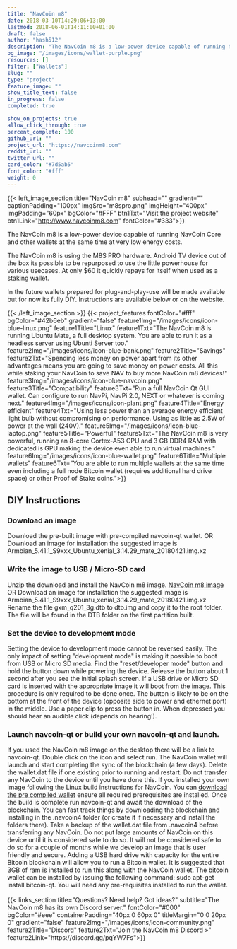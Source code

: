 ```yaml
---
title: "NavCoin m8"
date: 2018-03-10T14:29:06+13:00
lastmod: 2018-06-01T14:11:00+01:00
draft: false
author: "hash512"
description: "The NavCoin m8 is a low-power device capable of running NavCoin Core and other wallets at the same time at very low energy costs."
bg_image: "/images/icons/wallet-purple.png"
resources: []
filter: ["Wallets"]
slug: ""
type: "project"
feature_image: ""
show_title_text: false
in_progress: false
completed: true

show_on_projects: true
allow_click_through: true
percent_complete: 100
github_url: ""
project_url: "https://navcoinm8.com"
reddit_url: ""
twitter_url: ""
card_color: "#7d5ab5"
font_color: "#fff"
weight: 0
---
```

{{< left_image_section
    title="NavCoin m8"
    subhead=""
    gradient=""
    captionPadding="100px"
    imgSrc="m8spro.png"
    imgHeight="400px"
    imgPadding="60px"
    bgColor="#FFF"
    btn1Txt="Visit the project website"
    btn1Link="http://www.navcoinm8.com"
    fontColor="#333">}}
    <p>The NavCoin m8 is a low-power device capable of running NavCoin Core and other wallets at the same time at very low energy costs.</p>
    <p>The NavCoin m8 is using the M8S PRO hardware. Android TV device out of the box its possible to be repurposed to use the little powerhouse for various usecases. At only $60 it quickly repays for itself when used as a staking wallet.</p>
    <p>In the future wallets prepared for plug-and-play-use will be made available but for now its fully DIY. Instructions are available below or on the website.</p>
    {{< /left_image_section >}}
{{< project_features
    fontColor="#fff"
    bgColor="#42b6eb"
    gradient="false"
    feature1Img="/images/icons/icon-blue-linux.png"
    feature1Title="Linux"
    feature1Txt="The NavCoin m8 is running Ubuntu Mate, a full desktop system. You are able to run it as a headless server using Ubunti Server too."
    feature2Img="/images/icons/icon-blue-bank.png"
    feature2Title="Savings"
    feature2Txt="Spending less money on power apart from its other advantages means you are going to save money on power costs. All this while staking your NavCoin to save NAV to buy more NavCoin m8 devices!"
    feature3Img="/images/icons/icon-blue-navcoin.png"
    feature3Title="Compatibility"
    feature3Txt="Run a full NavCoin Qt GUI wallet. Can configure to run NavPi, NavPi 2.0, NEXT or whatever is coming next."
    feature4Img="/images/icons/icon-plant.png"
    feature4Title="Energy efficient"
    feature4Txt="Using less power than an average energy efficient light bulb without compromising on performance. Using as little as 2.5W of power at the wall (240V)."
    feature5Img="/images/icons/icon-blue-laptop.png"
    feature5Title="Powerful"
    feature5Txt="The NavCoin m8 is very powerful, running an 8-core Cortex-A53 CPU and 3 GB DDR4 RAM with dedicated is GPU making the device even able to run virtual machines."
    feature6Img="/images/icons/icon-blue-wallet.png"
    feature6Title="Multiple wallets"
    feature6Txt="You are able to run multiple wallets at the same time even including a full node Bitcoin wallet (requires additional hard drive space) or other Proof of Stake coins.">}}
<br />
<section class="container">
<h2>DIY Instructions</h2>
<h3>Download an image</h3>
Download the pre-built image with pre-compiled navcoin-qt wallet.  
OR  
Download an image for installation the suggested image is Armbian_5.41.1_S9xxx_Ubuntu_xenial_3.14.29_mate_20180421.img.xz
<h3>Write the image to USB / Micro-SD card</h3>
Unzip the download and install the NavCoin m8 image. <a href="http://download.aust.systems/owncloud/index.php/s/3uwXUZCtyWz1ChV/download">NavCoin m8 image</a>  
OR  
Download an image for installation the suggested image is Armbian_5.41.1_S9xxx_Ubuntu_xenial_3.14.29_mate_20180421.img.xz  
Rename the file gxm_q201_3g.dtb to dtb.img and copy it to the root folder.  
The file will be found in the DTB folder on the first partition built.
<h3>Set the device to development mode</h3>
Setting the device to development mode cannot be reversed easily.  
The only impact of setting "development mode" is making it possible to boot from USB or Micro SD media.  
Find the "reset/developer mode" button and hold the button down while powering the device.  
Release the button about 1 second after you see the initial splash screen.  
If a USB drive or Micro SD card is inserted with the appropriate image it will boot from the image.  
This procedure is only required to be done once.  
The button is likely to be on the bottom at the front of the device (opposite side to power and ethernet port) in the middle.  
Use a paper clip to press the button in. When depressed you should hear an audible click (depends on hearing!).  
<h3>Launch navcoin-qt or build your own navcoin-qt and launch.</h3>
If you used the NavCoin m8 image on the desktop there will be a link to navcoin-qt.  
Double click on the icon and select run. The NavCoin wallet will launch and start completing the sync of the blockchain (a few days).  
Delete the wallet.dat file if one existing prior to running and restart. Do not transfer any NavCoin to the device until you have done this.  
If you installed your own image following the Linux build instructions for NavCoin.  
You can <a href="http://download.aust.systems/owncloud/index.php/s/rylN8ZLgPaUziAL/download">download the pre compiled wallet</a> ensure all required prerequisites are installed.  
Once the build is complete run navcoin-qt and await the download of the blockchain.  
You can fast track things by downloading the blockchain and installing in the .navcoin4 folder (or create it if necessary and install the folders there).  
Take a backup of the wallet.dat file from .navcoin4 before transferring any NavCoin.  
Do not put large amounts of NavCoin on this device until it is considered safe to do so.  
It will not be considered safe to do so for a couple of months while we develop an image that is user friendly and secure.  
Adding a USB hard drive with capacity for the entire Bitcoin blockchain will allow you to run a Bitcoin wallet. It is suggested that 3GB of ram is installed to run this along with the NavCoin wallet. The bitcoin wallet can be installed by issuing the following command: sudo apt-get install bitcoin-qt. You will need any pre-requisites installed to run the wallet.
<br /><br />
</section>
    {{< links_section
        title="Questions? Need help? Got ideas?"
        subtitle="The NavCoin m8 has its own Discord server."
        fontColor="#000"
        bgColor="#eee"
        containerPadding="40px 0 60px 0"
        titleMargin="0 0 20px 0"
        gradient="false"
        feature2Img="/images/icons/icon-community.png"
        feature2Title="Discord"
        feature2Txt="Join the NavCoin m8 Discord »"
        feature2Link="https://discord.gg/pqYW7Fs">}}
